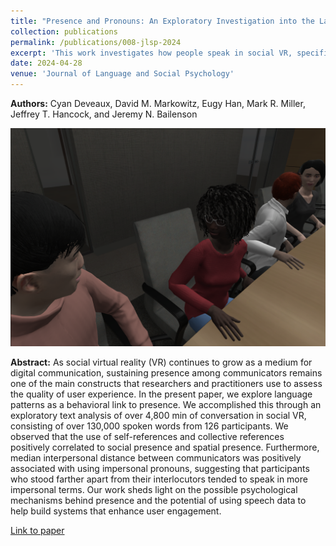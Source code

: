 ```yaml
---
title: "Presence and Pronouns: An Exploratory Investigation into the Language of Social VR"
collection: publications
permalink: /publications/008-jlsp-2024
excerpt: 'This work investigates how people speak in social VR, specifically looking at language patterns and how they tie to presence - the feeling of "being there."'
date: 2024-04-28
venue: 'Journal of Language and Social Psychology'
---
```


<b>Authors:</b> Cyan Deveaux, David M. Markowitz, Eugy Han, Mark R. Miller, Jeffrey T. Hancock, and Jeremy N. Bailenson

![image](/images/deveaux2024jlsp_preview.png)

<b>Abstract:</b> As social virtual reality (VR) continues to grow as a medium for digital communication, sustaining presence among communicators remains one of the main constructs that researchers and practitioners use to assess the quality of user experience. In the present paper, we explore language patterns as a behavioral link to presence. We accomplished this through an exploratory text analysis of over 4,800 min of conversation in social VR, consisting of over 130,000 spoken words from 126 participants. We observed that the use of self-references and collective references positively correlated to social presence and spatial presence. Furthermore, median interpersonal distance between communicators was positively associated with using impersonal pronouns, suggesting that participants who stood farther apart from their interlocutors tended to speak in more impersonal terms. Our work sheds light on the possible psychological mechanisms behind presence and the potential of using speech data to help build systems that enhance user engagement.


[Link to paper](/publications/pdfs/deveaux-jlsp-2024.pdf)